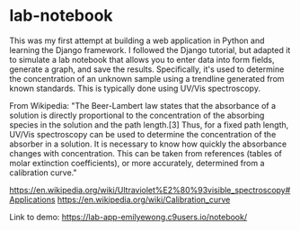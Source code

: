 # lab-notebook
This was my first attempt at building a web application in Python and learning the Django framework. I followed the Django tutorial, but adapted it to simulate a lab notebook that allows you to enter data into form fields, generate a graph, and save the results. Specifically, it's used to determine the concentration of an unknown sample using a trendline generated from known standards. This is typically done using UV/Vis spectroscopy.

From Wikipedia: "The Beer-Lambert law states that the absorbance of a solution is directly proportional to the concentration of the absorbing species in the solution and the path length.[3] Thus, for a fixed path length, UV/Vis spectroscopy can be used to determine the concentration of the absorber in a solution. It is necessary to know how quickly the absorbance changes with concentration. This can be taken from references (tables of molar extinction coefficients), or more accurately, determined from a calibration curve."

https://en.wikipedia.org/wiki/Ultraviolet%E2%80%93visible_spectroscopy#Applications
https://en.wikipedia.org/wiki/Calibration_curve

Link to demo: https://lab-app-emilyewong.c9users.io/notebook/
